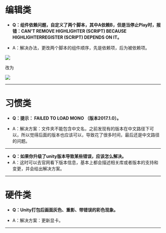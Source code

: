 # 编辑类
- **Q：组件依赖问题，自定义了两个脚本，其中A依赖B，但是当停止Play时，报错：CAN'T REMOVE HIGHLIGHTER (SCRIPT) BECAUSE HIGHLIGHTERREGISTER (SCRIPT) DEPENDS ON IT。**

- A：解决办法，更改两个脚本的组件顺序，先是依赖项，后为被依赖项。

![](https://i.imgur.com/kff7XaE.png)

改为  

 ![](https://i.imgur.com/Aihr0l9.png)  

----------
# 习惯类

- **Q：提示： FAILED TO LOAD MONO （版本2017.1.0）。**

- A：解决方案：文件夹不能包含中文名，之前发现有的版本在中文路径下可以，所以觉得后面的版本也应该可以，导致花了很多时间，最后还是中文路径的问题。

----------

- **Q：如果你升级了unity版本导致某些错误，应该怎么解决。**
- A：这时可以去官网看下版本信息，基本上都会描述相关库或者版本的支持和变更，并会给出解决方案。
- ---------
# 硬件类

- **Q：Unity打包后画面灰色、重影、带错误的彩色现象。**
 
- A：解决方案：更新显卡。

----------

